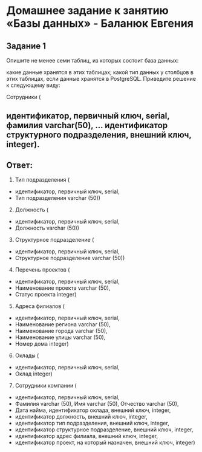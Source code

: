 # Домашнее задание к занятию «Базы данных» - Баланюк Евгения


##  Задание 1

Опишите не менее семи таблиц, из которых состоит база данных:

какие данные хранятся в этих таблицах;
какой тип данных у столбцов в этих таблицах, если данные хранятся в PostgreSQL.
Приведите решение к следующему виду:

Сотрудники (

идентификатор, первичный ключ, serial,
фамилия varchar(50),
...
идентификатор структурного подразделения, внешний ключ, integer).
---

## Ответ:

1. Тип подразделения (

- идентификатор, первичный ключ, serial, 
- Тип подразделения varchar (50))


2. Должность (

- идентификатор, первичный ключ, serial, 
- Должность varchar (50))


3. Структурное подразделение (

- идентификатор, первичный ключ, serial, 
- Структурное подразделение varchar (50))


4. Перечень проектов (

- идентификатор, первичный ключ, serial, 
- Наименование проекта varchar (50), 
- Статус проекта integer)


5. Адреса филиалов (

- идентификатор, первичный ключ, serial, 
- Наименование региона varchar (50), 
- Наименование города varchar (50), 
- Наименование улицы varchar (50), 
- Номер дома integer)


6. Оклады (

- идентификатор, первичный ключ, serial, 
- Оклад integer)


7. Сотрудники компании ( 

- идентификатор, первичный ключ, serial, 
- Фамилия varchar (50), Имя varchar (50), Отчество varchar (50), 
- Дата найма, идентификатор оклада, внешний ключ, integer, 
- идентификатор должность, внешний ключ, integer, 
- идентификатор тип подразделения, внешний ключ, integer, 
- идентификатор структурное подразделение, внешний ключ, integer, 
- идентификатор адрес филиала, внешний ключ, integer, 
- идентификатор проект, на который назначен, внешний ключ, integer)